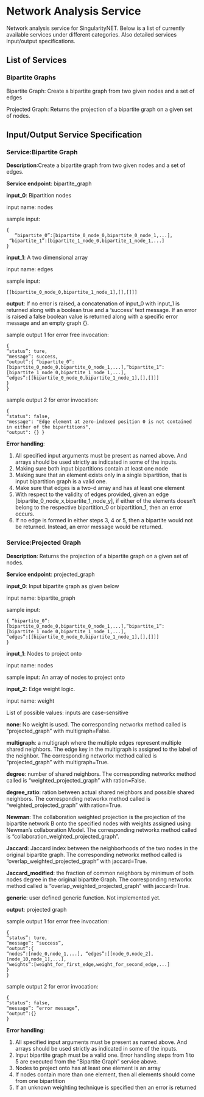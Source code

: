 # Network Analysis Service

Network analysis service for SingularityNET. Below is a list of currently available services
under different categories. Also detailed services input/output specifications.

## List of Services

### Bipartite Graphs

Bipartite Graph: Create a bipartite graph from two given nodes and a set of edges

Projected Graph: Returns the projection of a bipartite graph on a given set of nodes.

## Input/Output Service Specification

### Service:Bipartite Graph

**Description**:Create a bipartite graph from two given nodes
and a set of edges.

**Service endpoint**: bipartite_graph

**input_0**: Bipartition nodes

input name: nodes

sample input:

```
{
   “bipartite_0”:[bipartite_0_node_0,bipartite_0_node_1,...],
 “bipartite_1”:[bipartite_1_node_0,bipartite_1_node_1,...]
}
```
**input_1**: A two dimensional array

input name: edges

sample input:

```
[[bipartite_0_node_0,bipartite_1_node_1],[],[]]]
```

**output**: If no error is raised, a concatenation of input_0 with input_1 is returned along with a boolean true and a ‘success’ text message. If an error is raised a false boolean value is returned along with a specific error message and an empty graph {}.

sample output 1 for error free invocation:

```
{
“status”: ture,
“message”: success,
“output”:{ “bipartite_0”:[bipartite_0_node_0,bipartite_0_node_1,...],“bipartite_1”:[bipartite_1_node_0,bipartite_1_node_1,...],
“edges”:[[bipartite_0_node_0,bipartite_1_node_1],[],[]]]
}
}
```
sample output 2 for error invocation:

```
{
"status": false,
"message": "Edge element at zero-indexed position 0 is not contained in either of the bipartitions",
"output": {} }
```

**Error handling**:
1. All specified input arguments must be present as named above. And arrays should be used strictly as indicated in some of the inputs.
2. Making sure both input bipartitions contain at least one node
3. Making sure that an element exists only in a single bipartition, that is input bipartition graph is a valid one.
4. Make sure that edges is a two-d array and has at least one element
5. With respect to the validity of edges provided, given an edge [bipartite_0_node_x,bipartite_1_node_y], if either of the elements doesn’t belong to the respective bipartition_0 or bipartition_1, then an error occurs.
6. If no edge is formed in either steps 3, 4 or 5, then a bipartite would not be returned. Instead, an error message would be returned.


### Service:Projected Graph

**Description**: Returns the projection of a bipartite graph on a given set of nodes.

**Service endpoint**: projected_graph

**input_0**: Input bipartite graph as given below

input name: bipartite_graph

sample input:

```
{ “bipartite_0”:[bipartite_0_node_0,bipartite_0_node_1,...],“bipartite_1”:[bipartite_1_node_0,bipartite_1_node_1,...],
“edges”:[[bipartite_0_node_0,bipartite_1_node_1],[],[]]]
}
```
**input_1**: Nodes to project onto

input name: nodes

sample input: An array of nodes to project onto

**input_2**: Edge weight logic.

input name: weight

List of possible values: inputs are case-sensitive

**none**: No weight is used. The corresponding networkx method called is “projected_graph” with multigraph=False.

**multigraph**: a multigraph where the multiple edges
represent multiple shared neighbors. The edge key in the
multigraph is assigned to the label of the neighbor. The corresponding networkx method called is “projected_graph” with multigraph=True.

**degree**: number of shared neighbors. The corresponding networkx method called is “weighted_projected_graph” with ration=False.

**degree_ratio**: ration between actual shared neighbors and
possible shared neighbors. The corresponding networkx method called is “weighted_projected_graph” with ration=True.

**Newman**: The collaboration weighted projection is the
projection of the bipartite network B onto the specified
nodes with weights assigned using Newman’s collaboration
Model. The corresponding networkx method called is “collaboration_weighted_projected_graph”.

**Jaccard**: Jaccard index between the neighborhoods of
the two nodes in the original bipartite graph. The corresponding networkx method called is “overlap_weighted_projected_graph” with jaccard=True.

**Jaccard_modified**: the fraction of common neighbors by
minimum of both nodes degree in the original bipartite
Graph. The corresponding networkx method called is “overlap_weighted_projected_graph” with jaccard=True.

**generic**: user defined generic function. Not implemented yet.

**output**: projected graph

sample output 1 for error free invocation:

```
{
“status”: ture,
“message”: “success”,
“output”:{
“nodes”:[node_0,node_1,...], “edges”:[[node_0,node_2],[node_10,node_1],...],
“weights”:[weight_for_first_edge,weight_for_second_edge,...]
}
}
```

sample output 2 for error invocation:

```
{
“status”: false,
“message”: “error message”,
“output”:{}
}
```
**Error handling**:
1. All specified input arguments must be present as named above. And arrays should be used strictly as indicated in some of the inputs.
2. Input bipartite graph must be a valid one. Error handling steps from 1 to 5 are executed from the “Bipartite Graph” service above.
3. Nodes to project onto has at least one element is an array
4. If nodes contain more than one element, then all elements should come from one bipartition
5. If an unknown weighting technique is specified then an error is returned

